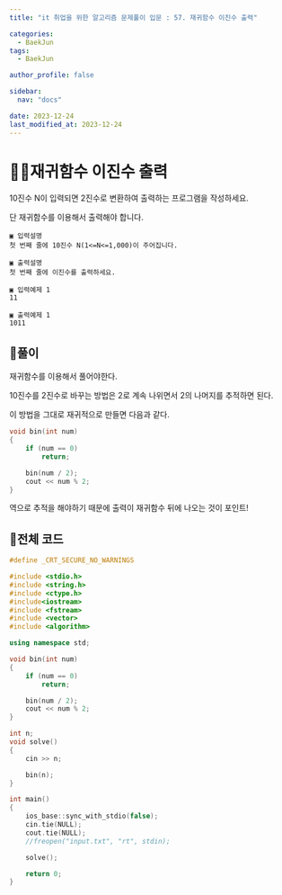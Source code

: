 ```yaml
---
title: "it 취업을 위한 알고리즘 문제풀이 입문 : 57. 재귀함수 이진수 출력"

categories:
  - BaekJun
tags:
  - BaekJun

author_profile: false

sidebar:
  nav: "docs"

date: 2023-12-24
last_modified_at: 2023-12-24
---
```


# 🙇‍♀️재귀함수 이진수 출력

10진수 N이 입력되면 2진수로 변환하여 출력하는 프로그램을 작성하세요.   

단 재귀함수를 이용해서 출력해야 합니다.  

```
▣ 입력설명
첫 번째 줄에 10진수 N(1<=N<=1,000)이 주어집니다.

▣ 출력설명
첫 번째 줄에 이진수를 출력하세요.

▣ 입력예제 1 
11 

▣ 출력예제 1
1011
```

## 🚀풀이

재귀함수를 이용해서 풀어야한다.  

10진수를 2진수로 바꾸는 방법은 2로 계속 나위면서 2의 나머지를 추적하면 된다.  

이 방법을 그대로 재귀적으로 만들면 다음과 같다.  

```cpp
void bin(int num)
{
	if (num == 0)
		return;

	bin(num / 2);
	cout << num % 2;
}
```

역으로 추적을 해야하기 때문에 출력이 재귀함수 뒤에 나오는 것이 포인트!  

## 🚀전체 코드

```cpp
#define _CRT_SECURE_NO_WARNINGS

#include <stdio.h>
#include <string.h>
#include <ctype.h>
#include<iostream>
#include <fstream>
#include <vector>
#include <algorithm>

using namespace std;

void bin(int num)
{
	if (num == 0)
		return;

	bin(num / 2);
	cout << num % 2;
}

int n;
void solve()
{
	cin >> n;

	bin(n);
}

int main() 
{
	ios_base::sync_with_stdio(false);
	cin.tie(NULL);
	cout.tie(NULL);
	//freopen("input.txt", "rt", stdin);

	solve();

	return 0;
}
```